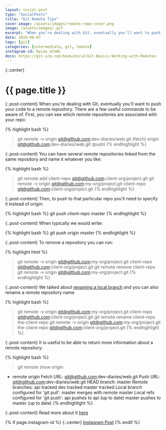 ```yaml
---
layout: social-post
type: "SocialPosts"
title: "Git Remote Tips"
cover-image: /assets/images/remote-repo-cover.png
image: /assets/images/.gif
excerpt: "When you're dealing with Git, eventually you'll want to push your code to a remote repository. There are a few useful commands to be aware of."
date: 2019-06-07
tags: [git]
categories: [intermediate, git, remote]
instagram-id: Bycao_UCmHC
docs: https://git-scm.com/book/en/v2/Git-Basics-Working-with-Remotes
---
```

{:.center}
# {{ page.title }}

{:.post-content}
When you're dealing with Git, eventually you'll want to push your code to a remote repository. There are a few useful commands to be aware of.
First, you can see which remote repositories are associated with your repo:

{% highlight bash %}
> git remote -v
origin	git@github.com:dev-diaries/web.git (fetch)
origin	git@github.com:dev-diaries/web.git (push)
{% endhighlight %}

{:.post-content}
You can have several remote repositories linked from the same repository and name
it whatever you like:

{% highlight bash %}
> git remote add client-repo git@github.com:client-org/project.git
> git remote -v
origin          git@github.com:my-org/project.git
client-repo     git@github.com:client-org/project.git
{% endhighlight %}

{:.post-content}
Then, to push to that particular repo you'll need to specify it instead of origin:

{% highlight bash %}
git push client-repo master
{% endhighlight %}

{:.post-content}
When typically we would write:

{% highlight bash %}
git push origin master
{% endhighlight %}

{:.post-content}
To remove a repository you can run:

{% highlight html %}
> git remote -v
origin          git@github.com:my-org/project.git
client-repo     git@github.com:client-org/project.git
> git remote remove client-repo
> git remote -v
origin          git@github.com:my-org/project.git
{% endhighlight %}

{:.post-content}
We talked about [renaming a local branch](/social-posts/git-rename-branch/)
and you can also rename a remote repository name

{% highlight bash %}
> git remote -v
origin          git@github.com:my-org/project.git
client-repo     git@github.com:client-org/project.git
> git remote rename client-repo the-client-repo
> git remote -v
origin              git@github.com:my-org/project.git
the-client-repo     git@github.com:client-org/project.git
{% endhighlight %}

{:.post-content}
It is useful to be able to return more information about a remote repository:

{% highlight bash %}
> git remote show origin
* remote origin
  Fetch URL: git@github.com:dev-diaries/web.git
  Push  URL: git@github.com:dev-diaries/web.git
  HEAD branch: master
  Remote branches:
    api                                    tracked
    dev                                    tracked
    master                                 tracked
  Local branch configured for 'git pull':
    master merges with remote master
  Local refs configured for 'git push':
    api    pushes to api    (up to date)
    master pushes to master (up to date)
{% endhighlight %}

{:.post-content}
Read more about it <a href="{{page.docs}}" target="_blank">here</a>

{% if page.instagram-id %}
{:.center}
<a class="insta-link" href="https://www.instagram.com/p/{{page.instagram-id}}" target="_blank">Instagram Post</a>
{% endif %}
